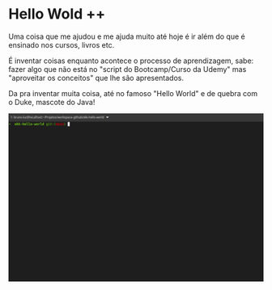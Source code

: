 # Hello Wold ++

Uma coisa que me ajudou e me ajuda muito até hoje é ir além do que é ensinado nos cursos, livros etc.

É inventar coisas enquanto acontece o processo de aprendizagem, sabe: fazer algo que não está no "script do Bootcamp/Curso da Udemy" mas "aproveitar os conceitos" que lhe são apresentados.

Da pra inventar muita coisa, até no famoso "Hello World" e de quebra com o Duke, mascote do Java!

![image](./docs/ascii-duke.gif)
